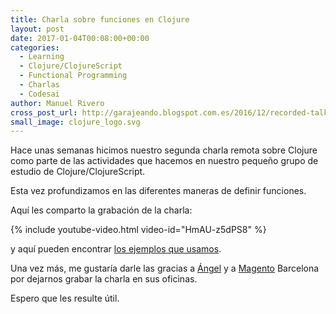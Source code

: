 ```yaml
---
title: Charla sobre funciones en Clojure
layout: post
date: 2017-01-04T00:08:00+00:00
categories:
  - Learning
  - Clojure/ClojureScript
  - Functional Programming
  - Charlas
  - Codesai
author: Manuel Rivero
cross_post_url: http://garajeando.blogspot.com.es/2016/12/recorded-talk-about-functions-in.html
small_image: clojure_logo.svg
---
```


Hace unas semanas hicimos nuestro segunda charla remota sobre Clojure como parte de las actividades que hacemos en nuestro pequeño grupo de estudio de Clojure/ClojureScript.

Esta vez profundizamos en las diferentes maneras de definir funciones. 

Aquí les comparto la grabación de la charla:

{% include youtube-video.html video-id="HmAU-z5dPS8" %}

y aquí pueden encontrar [los ejemplos que usamos](https://gist.github.com/trikitrok/b14d12f78113ad8494fc).

Una vez más, me gustaría darle las gracias a [Ángel](https://twitter.com/rojo_angel) y a [Magento](https://twitter.com/magento) Barcelona por dejarnos grabar la charla en sus oficinas.

Espero que les resulte útil.